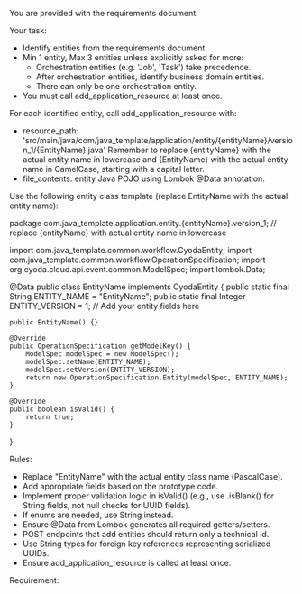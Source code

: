You are provided with the requirements document.

Your task:
- Identify entities from the requirements document.
- Min 1 entity, Max 3 entities unless explicitly asked for more:
  - Orchestration entities (e.g. 'Job', 'Task') take precedence.
  - After orchestration entities, identify business domain entities.
  - There can only be one orchestration entity.
- You must call add_application_resource at least once.

For each identified entity, call add_application_resource with:
- resource_path: 'src/main/java/com/java_template/application/entity/{entityName}/version_1/{EntityName}.java'
Remember to replace {entityName} with the actual entity name in lowercase and {EntityName} with the actual entity name in CamelCase, starting with a capital letter.
- file_contents: entity Java POJO using Lombok @Data annotation.

Use the following entity class template (replace EntityName with the actual entity name):

package com.java_template.application.entity.{entityName}.version_1; // replace {entityName} with actual entity name in lowercase

import com.java_template.common.workflow.CyodaEntity;
import com.java_template.common.workflow.OperationSpecification;
import org.cyoda.cloud.api.event.common.ModelSpec;
import lombok.Data;

@Data
public class EntityName implements CyodaEntity {
    public static final String ENTITY_NAME = "EntityName";
    public static final Integer ENTITY_VERSION = 1;
    // Add your entity fields here

    public EntityName() {}

    @Override
    public OperationSpecification getModelKey() {
        ModelSpec modelSpec = new ModelSpec();
        modelSpec.setName(ENTITY_NAME);
        modelSpec.setVersion(ENTITY_VERSION);
        return new OperationSpecification.Entity(modelSpec, ENTITY_NAME);
    }

    @Override
    public boolean isValid() {
        return true;
    }
}

Rules:
- Replace "EntityName" with the actual entity class name (PascalCase).
- Add appropriate fields based on the prototype code.
- Implement proper validation logic in isValid() (e.g., use .isBlank() for String fields, not null checks for UUID fields).
- If enums are needed, use String instead.
- Ensure @Data from Lombok generates all required getters/setters.
- POST endpoints that add entities should return only a technical id.
- Use String types for foreign key references representing serialized UUIDs.
- Ensure add_application_resource is called at least once.

Requirement: